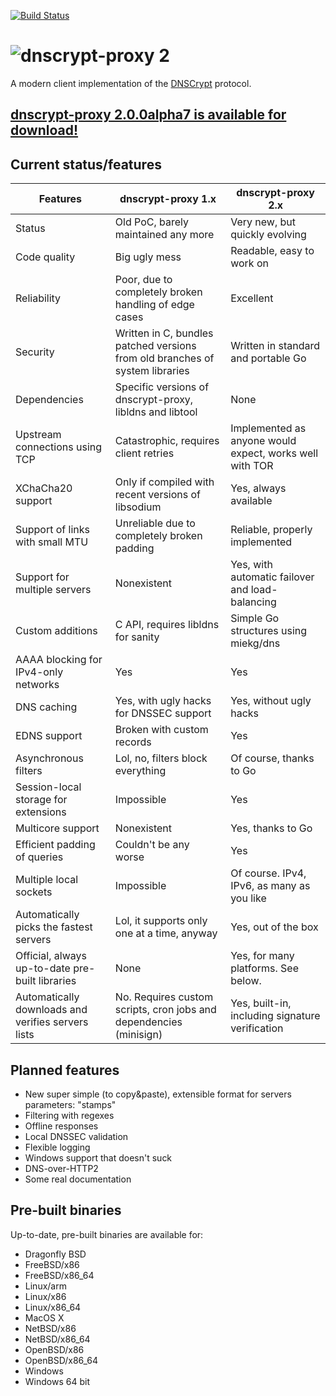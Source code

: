 [![Build Status](https://travis-ci.org/jedisct1/dnscrypt-proxy.svg?branch=master)](https://travis-ci.org/jedisct1/dnscrypt-proxy?branch=master)

# ![dnscrypt-proxy 2](https://raw.github.com/jedisct1/dnscrypt-proxy/master/logo.png?2)

A modern client implementation of the [DNSCrypt](https://github.com/DNSCrypt/dnscrypt-protocol/blob/master/DNSCRYPT-V2-PROTOCOL.txt) protocol.

## [dnscrypt-proxy 2.0.0alpha7 is available for download!](https://github.com/jedisct1/dnscrypt-proxy/releases/latest)

## Current status/features

| Features                                           | dnscrypt-proxy 1.x                                                           | dnscrypt-proxy 2.x                                      |
| -------------------------------------------------- | ---------------------------------------------------------------------------- | ------------------------------------------------------- |
| Status                                             | Old PoC, barely maintained any more                                          | Very new, but quickly evolving                          |
| Code quality                                       | Big ugly mess                                                                | Readable, easy to work on                               |
| Reliability                                        | Poor, due to completely broken handling of edge cases                        | Excellent                                               |
| Security                                           | Written in C, bundles patched versions from old branches of system libraries | Written in standard and portable Go                     |
| Dependencies                                       | Specific versions of dnscrypt-proxy, libldns and libtool                     | None                                                    |
| Upstream connections using TCP                     | Catastrophic, requires client retries                                        | Implemented as anyone would expect, works well with TOR |
| XChaCha20 support                                  | Only if compiled with recent versions of libsodium                           | Yes, always available                                   |
| Support of links with small MTU                    | Unreliable due to completely broken padding                                  | Reliable, properly implemented                          |
| Support for multiple servers                       | Nonexistent                                                                  | Yes, with automatic failover and load-balancing         |
| Custom additions                                   | C API, requires libldns for sanity                                           | Simple Go structures using miekg/dns                    |
| AAAA blocking for IPv4-only networks               | Yes                                                                          | Yes                                                     |
| DNS caching                                        | Yes, with ugly hacks for DNSSEC support                                      | Yes, without ugly hacks                                 |
| EDNS support                                       | Broken with custom records                                                   | Yes                                                     |
| Asynchronous filters                               | Lol, no, filters block everything                                            | Of course, thanks to Go                                 |
| Session-local storage for extensions               | Impossible                                                                   | Yes                                                     |
| Multicore support                                  | Nonexistent                                                                  | Yes, thanks to Go                                       |
| Efficient padding of queries                       | Couldn't be any worse                                                        | Yes                                                     |
| Multiple local sockets                             | Impossible                                                                   | Of course. IPv4, IPv6, as many as you like              |
| Automatically picks the fastest servers            | Lol, it supports only one at a time, anyway                                  | Yes, out of the box                                     |
| Official, always up-to-date pre-built libraries    | None                                                                         | Yes, for many platforms. See below.                     |
| Automatically downloads and verifies servers lists | No. Requires custom scripts, cron jobs and dependencies (minisign)           | Yes, built-in, including signature verification         |

## Planned features

* New super simple (to copy&paste), extensible format for servers parameters: "stamps"
* Filtering with regexes
* Offline responses
* Local DNSSEC validation
* Flexible logging
* Windows support that doesn't suck
* DNS-over-HTTP2
* Some real documentation

## Pre-built binaries

Up-to-date, pre-built binaries are available for:

* Dragonfly BSD
* FreeBSD/x86
* FreeBSD/x86_64
* Linux/arm
* Linux/x86
* Linux/x86_64
* MacOS X
* NetBSD/x86
* NetBSD/x86_64
* OpenBSD/x86
* OpenBSD/x86_64
* Windows
* Windows 64 bit
